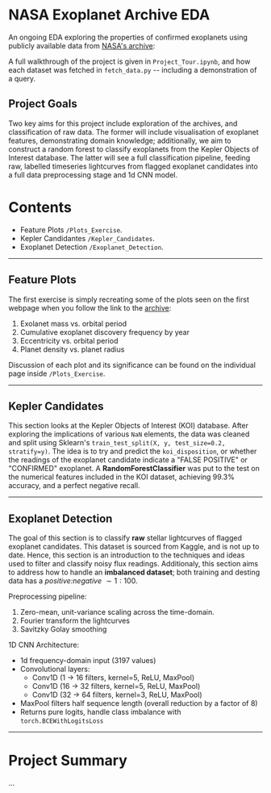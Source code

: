 # NASA Exoplanet Archive EDA

An ongoing EDA exploring the properties of confirmed exoplanets using publicly available data from [NASA's archive](https://exoplanetarchive.ipac.caltech.edu/):

A full walkthrough of the project is given in `Project_Tour.ipynb`, and how each dataset was fetched in `fetch_data.py` -- including a demonstration of a query.

## Project Goals

Two key aims for this project include exploration of the archives, and classification of raw data. The former will include visualisation of exoplanet features, demonstrating domain knowledge; additionally, we aim to construct a random forest to classify exoplanets from the Kepler Objects of Interest database. The latter will see a full classification pipeline, feeding raw, labelled timeseries lightcurves from flagged exoplanet candidates into a full data preprocessing stage and 1d CNN model.

# Contents

- Feature Plots `/Plots_Exercise`.
- Kepler Candidantes `/Kepler_Candidates`.
- Exoplanet Detection `/Exoplanet_Detection`.

---

## Feature Plots

The first exercise is simply recreating some of the plots seen on the first webpage when you follow the link to the [archive](https://exoplanetarchive.ipac.caltech.edu/):
1. Exolanet mass vs. orbital period
2. Cumulative exoplanet discovery frequency by year
3. Eccentricity vs. orbital period
4. Planet density vs. planet radius

Discussion of each plot and its significance can be found on the individual page inside `/Plots_Exercise`.

---

## Kepler Candidates

This section looks at the Kepler Objects of Interest (KOI) database. After exploring the implications of various `NaN` elements, the data was cleaned and split using Sklearn's `train_test_split(X, y, test_size=0.2, stratify=y)`. The idea is to try and predict the `koi_disposition`, or whether the readings of the exoplanet candidate indicate a "FALSE POSITIVE" or "CONFIRMED" exoplanet. A **RandomForestClassifier** was put to the test on the numerical features included in the KOI dataset, achieving $99.3\%$ accuracy, and a perfect negative recall.

---

## Exoplanet Detection

The goal of this section is to classify **raw** stellar lightcurves of flagged exoplanet candidates. This dataset is sourced from Kaggle, and is not up to date. Hence, this section is an introduction to the techniques and ideas used to filter and classify noisy flux readings. Additionaly, this section aims to address how to handle an **imbalanced dataset**; both training and desting data has a *positive:negative* $\sim 1:100$.

Preprocessing pipeline:

1. Zero-mean, unit-variance scaling across the time-domain.
2. Fourier transform the lightcurves
3. Savitzky Golay smoothing

1D CNN Architecture:

- 1d frequency-domain input (3197 values)
- Convolutional layers:
    - Conv1D (1 -> 16 filters, kernel=5, ReLU, MaxPool)
    - Conv1D (16 -> 32 filters, kernel=5, ReLU, MaxPool)
    - Conv1D (32 -> 64 filters, kernel=3, ReLU, MaxPool)
- MaxPool filters half sequence length (overall reduction by a factor of 8)
- Returns pure logits, handle class imbalance with `torch.BCEWithLogitsLoss`

---

# Project Summary

...

